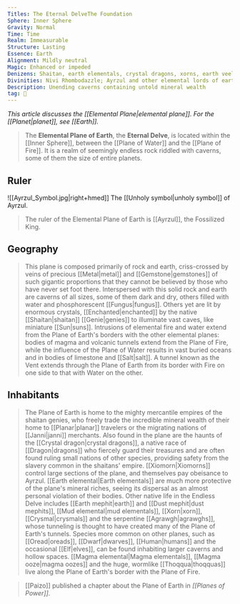 ```yaml
---
Titles: The Eternal DelveThe Foundation
Sphere: Inner Sphere
Gravity: Normal
Time: Time
Realm: Immeasurable
Structure: Lasting
Essence: Earth
Alignment: Mildly neutral
Magic: Enhanced or impeded
Denizens: Shaitan, earth elementals, crystal dragons, xorns, earth veelas, shaitans, mephits
Divinities: Nivi Rhombodazzle; Ayrzul and other elemental lords of earth
Description: Unending caverns containing untold mineral wealth
tag: 🌌
---
```


*This article discusses the [[Elemental Plane|elemental plane]]. For the [[Planet|planet]], see [[Earth]].*
> The **Elemental Plane of Earth**, the **Eternal Delve**, is located within the [[Inner Sphere]], between the [[Plane of Water]] and the [[Plane of Fire]]. It is a realm of seemingly endless rock riddled with caverns, some of them the size of entire planets.



## Ruler

![[Ayrzul_Symbol.jpg|right+hmed]] 
 The [[Unholy symbol|unholy symbol]] of Ayrzul.
> The ruler of the Elemental Plane of Earth is [[Ayrzul]], the Fossilized King.


## Geography

> This plane is composed primarily of rock and earth, criss-crossed by veins of precious [[Metal|metal]] and [[Gemstone|gemstones]] of such gigantic proportions that they cannot be believed by those who have never set foot there. Interspersed with this solid rock and earth are caverns of all sizes, some of them dark and dry, others filled with water and phosphorescent [[Fungus|fungus]]. Others yet are lit by enormous crystals, [[Enchanted|enchanted]] by the native [[Shaitan|shaitan]] [[Genie|genies]] to illuminate vast caves, like miniature [[Sun|suns]].
> Intrusions of elemental fire and water extend from the Plane of Earth's borders with the other elemental planes: bodies of magma and volcanic tunnels extend from the Plane of Fire, while the influence of the Plane of Water results in vast buried oceans and in bodies of limestone and [[Salt|salt]]. A tunnel known as the Vent extends through the Plane of Earth from its border with Fire on one side to that with Water on the other.


## Inhabitants

> The Plane of Earth is home to the mighty mercantile empires of the shaitan genies, who freely trade the incredible mineral wealth of their home to [[Planar|planar]] travelers or the migrating nations of [[Janni|janni]] merchants. Also found in the plane are the haunts of the [[Crystal dragon|crystal dragons]], a native race of [[Dragon|dragons]] who fiercely guard their treasures and are often found ruling small nations of other species, providing safety from the slavery common in the shaitans' empire. [[Xiomorn|Xiomorns]] control large sections of the plane, and themselves pay obeisance to Ayrzul. [[Earth elemental|Earth elementals]] are much more protective of the plane's mineral riches, seeing its dispersal as an almost personal violation of their bodies.
> Other native life in the Endless Delve includes [[Earth mephit|earth]] and [[Dust mephit|dust mephits]], [[Mud elemental|mud elementals]], [[Xorn|xorn]], [[Crysmal|crysmals]] and the serpentine [[Agrawgh|agrawghs]], whose tunneling is thought to have created many of the Plane of Earth's tunnels. Species more common on other planes, such as [[Oread|oreads]], [[Dwarf|dwarves]], [[Human|humans]] and the occasional [[Elf|elves]], can be found inhabiting larger caverns and hollow spaces. [[Magma elemental|Magma elementals]], [[Magma ooze|magma oozes]] and the huge, wormlike [[Thoqqua|thoqquas]] live along the Plane of Earth's border with the Plane of Fire.


> [[Paizo]] published a chapter about the Plane of Earth in *[[Planes of Power]]*.








